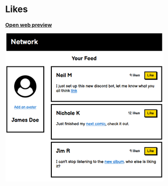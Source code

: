 # Likes

### [Open web preview ](https://html-preview.github.io/?url=https://github.com/ahmadlatif1/Axsos/blob/main/Web_fundamentals/Javascript/Likes/index.html)

![alt text](image.png)